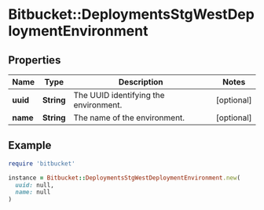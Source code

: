 # Bitbucket::DeploymentsStgWestDeploymentEnvironment

## Properties

| Name | Type | Description | Notes |
| ---- | ---- | ----------- | ----- |
| **uuid** | **String** | The UUID identifying the environment. | [optional] |
| **name** | **String** | The name of the environment. | [optional] |

## Example

```ruby
require 'bitbucket'

instance = Bitbucket::DeploymentsStgWestDeploymentEnvironment.new(
  uuid: null,
  name: null
)
```

